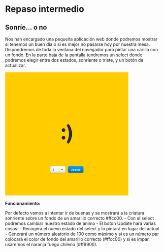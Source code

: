 # Repaso intermedio

## Sonríe… o no

Nos han encargado una pequeña aplicación web donde podremos mostrar si tenemos un buen día o si es mejor no pasarse hoy por nuestra mesa. Dispondremos de toda la ventana del navegador para pintar una carilla con un fondo. En la parte baja de la pantalla tendremos un select donde podremos elegir entre dos estados, sonriente o triste, y un botón de actualizar.

<img src="./images/design.png" height=400/>

**Funcionamiento:**

Por defecto vamos a intentar ir de buenas y se mostrará a la criatura sonriente sobre un fondo de un amarillo correcto #ffcc00. - Con el select podremos cambiar nuestro estado de ánimo - El boton Update hará varias cosas: - Recogerá el nuevo estado del select y lo pintará en lugar del actual - Generará un número aleatorio de 100 como máximo y si es un número par colocará el color de fondo del amarillo correcto (#ffcc00) y si es impar, usaremos el naranja fuego chileno (#ff9900).
